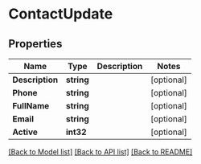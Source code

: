 # ContactUpdate

## Properties

Name | Type | Description | Notes
------------ | ------------- | ------------- | -------------
**Description** | **string** |  | [optional] 
**Phone** | **string** |  | [optional] 
**FullName** | **string** |  | [optional] 
**Email** | **string** |  | [optional] 
**Active** | **int32** |  | [optional] 

[[Back to Model list]](../README.md#documentation-for-models) [[Back to API list]](../README.md#documentation-for-api-endpoints) [[Back to README]](../README.md)


